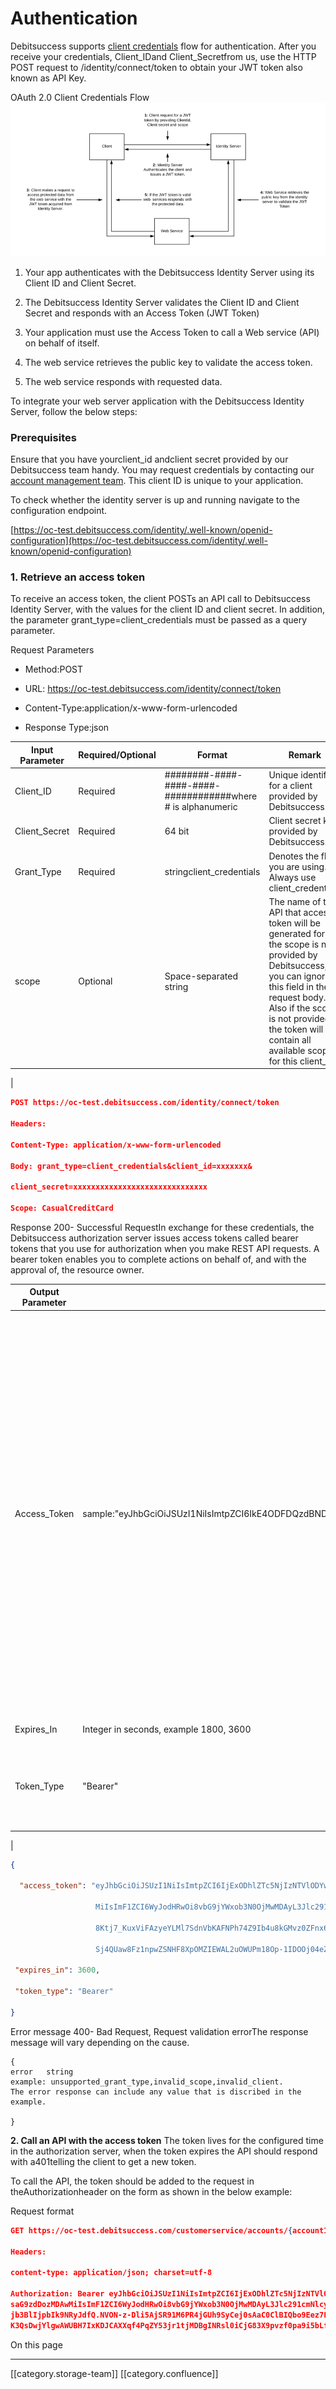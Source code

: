 # Authentication 

Debitsuccess supports [client credentials](https://tools.ietf.org/html/rfc6749#section-1.3.4) flow for authentication. After you receive your credentials, Client_IDand Client_Secretfrom us, use the  HTTP POST request to /identity/connect/token to obtain your JWT token also known as API Key. 

OAuth 2.0 Client Credentials Flow ![](../assets/images/image-20210218-013302.png)


1. Your app authenticates with the Debitsuccess Identity Server using its Client ID and Client Secret.


1. The Debitsuccess Identity Server validates the Client ID and Client Secret and responds with an Access Token (JWT Token)


1. Your application must use the Access Token to call a Web service (API) on behalf of itself.


1. The web service retrieves the public key to validate the access token.


1. The web service responds with requested data.





To integrate your web server application with the Debitsuccess Identity Server, follow the below steps:


### Prerequisites
Ensure that you have yourclient_id andclient secret provided by our Debitsuccess team handy. You may request credentials by contacting our [account management team](https://www.debitsuccess.co.nz/). This client ID is unique to your application.

To check whether the identity server is up and running navigate to the configuration endpoint.

[https://oc-test.debitsuccess.com/identity/.well-known/openid-configuration](https://oc-test.debitsuccess.com/identity/.well-known/openid-configuration)


### 1. Retrieve an access token
To receive an access token, the client POSTs an API call to Debitsuccess Identity Server, with the values for the client ID and client secret. In addition, the parameter grant_type=client_credentials must be passed as a query parameter.

Request Parameters
* Method:POST


* URL: https://oc-test.debitsuccess.com/identity/connect/token


* Content-Type:application/x-www-form-urlencoded


* Response Type:json





|  **Input Parameter**  |  **Required/Optional**  |  **Format**  |  **Remark**  | 
|  --- |  --- |  --- |  --- | 
| Client_ID | Required | ########-####-####-####-############where # is alphanumeric | Unique identifier for a client provided by Debitsuccess. | 
| Client_Secret | Required | 64 bit | Client secret key provided by Debitsuccess. | 
| Grant_Type | Required | stringclient_credentials | Denotes the flow you are using. Always use client_credentials | 
| scope | Optional | Space-separated string | The name of the API that access token will be generated for.If the scope is not provided by Debitsuccess, you can ignore this field in the request body. Also if the scope is not provided the token will contain all available scopes for this client_id.

 | 




```json
POST https://oc-test.debitsuccess.com/identity/connect/token

Headers:

Content-Type: application/x-www-form-urlencoded

Body: grant_type=client_credentials&client_id=xxxxxxx&

client_secret=xxxxxxxxxxxxxxxxxxxxxxxxxxxxxx

Scope: CasualCreditCard
```
Response 200- Successful RequestIn exchange for these credentials, the Debitsuccess authorization server issues access tokens called bearer tokens that you use for authorization when you make REST API requests. A bearer token enables you to complete actions on behalf of, and with the approval of, the resource owner.



|  **Output Parameter**  |  **Format**  |  **Remark**  | 
|  --- |  --- |  --- | 
| Access_Token | sample:"eyJhbGciOiJSUzI1NiIsImtpZCI6IkE4ODFDQzdBNDM4MEUyRDM5N0EwQjNGMERGNDFGOTg1MDYzRkU1RkIiLCJ0eXAiOiJKV1QiLCJ4NXQiOiJxSUhNZWtPQTR0T1hvTFB3MzBINWhRA” | It represents the authorization of a specific application to access specific parts of user data and uniquely identifies the client login session. **JWT Token validation**  _JSON Web Token (JWT) is an open standardthat defines a compact and self-contained way for securely transmitting information between parties as a JSON object._  _This information can be verified and trusted because it is digitally signed. JWTs can be signed using a secret (with theHMACalgorithm) or a public/private key pair usingRSA._ We will be using RSA to sign the token. RS256 (RSA Signature with SHA-256) is an asymmetric algorithm, and it uses a public/private key pair: the identity server provider has a private (secret) key used to generate the signature, and the consumer of the JWT gets a public key to validate the signature. Since the public key, as opposed to the private key, doesn't need to be kept secured, the identity server makes it easily available for consumers to obtain from the [https://oc-test.debitsuccess.com/identity/.well-known/openid-configuration/jwks](https://oc-test.debitsuccess.com/identity/.well-known/openid-configuration/jwks) URL.To read more about JWT tokens please visit[https://jwt.io/introduction/](https://jwt.io/introduction/)  | 
| Expires_In | Integer in seconds, example 1800, 3600 | Represents the number of seconds that the access token will be valid. | 
| Token_Type | "Bearer" | A bearer token means that the bearer of the access token can access authorized resources without further identification.The access token must always be appended with the term “Bearer” when you call any Debitsuccess REST API. E.g. Bearer \[access_token]

 | 


```json
{

  "access_token": "eyJhbGciOiJSUzI1NiIsImtpZCI6IjExODhlZTc5NjIzNTVlODYwNzUwMWIzMGY2Y2QzZjBmIiwidHlwIjoiSldUIn0.eyJuYmYiOjE1MTE2NTIwODEsImV4cCI6MTUxMTY1NTY4MSwiaXNzIjoiaHR0cDovL2xvY2FsaG9zdDozMDAw

                   MiIsImF1ZCI6WyJodHRwOi8vbG9jYWxob3N0OjMwMDAyL3Jlc291cmNlcyIsIk9NRyJdLCJjbGllbnRfaWQiOiI1ZjFiMWQ2Ny02NDlhLTRmYzMtYjkzMC1iMzExOTFjZjZmMTEiLCJjbGllbnRfVXNlcklkIjoiMTIzNCIsInNjb3BlIjpbIk9NRyJdfQ.Mlnd0RZhW8tp

                   8Ktj7_KuxViFAzyeYLMl7SdnVbKAFNPh74Z9Ib4u8kGMvz0ZFnx62_CaMpSPEwE6wHdFBTeBKvYKN5h1PjnJrrSh9J2S4a3PsCnnlLrhfO6sNBHzZzAlQhGMQei2GHQufiOyWtrYSfK8R4Ye1ULeysTRkfrWxk_fZ3Brm_vFh5J43EbTHe8NSgIXbobyN7brVFjntNZskJ

                   Sj4QUaw8Fz1npwZSNHF8XpOMZIEWAL2uOWUPm18Op-1IDOOj04eZAsFoHL5gb_pNqGph5SejTqjSbpbabMalJlaxvJrA1NNFxbGAMGXWR0ocJZvmlIYRebrueZk5yGg",

 "expires_in": 3600,

 "token_type": "Bearer"

}
```
Error message 400- Bad Request, Request validation errorThe response message will vary depending on the cause.


```
{
error	string
example: unsupported_grant_type,invalid_scope,invalid_client.
The error response can include any value that is discribed in the example.

}
```
 **2. Call an API with the access token** The token lives for the configured time in the authorization server, when the token expires the API should respond with a401telling the client to get a new token.

To call the API, the token should be added to the request in theAuthorizationheader on the form as shown in the below example:

Request format


```json
GET https://oc-test.debitsuccess.com/customerservice/accounts/{accountId}

Headers:

content-type: application/json; charset=utf-8

Authorization: Bearer eyJhbGciOiJSUzI1NiIsImtpZCI6IjExODhlZTc5NjIzNTVlODYwNzUwMWIzMGY2Y2QzZjBmIiwidHlwIjoiSldUIn0.eyJuYmYiOjE1MTE2NTUyNzQsImV4cCI6MTUxMTY1ODg3NCwiaXNzIjoiaHR0cDovL2xvY2F
saG9zdDozMDAwMiIsImF1ZCI6WyJodHRwOi8vbG9jYWxob3N0OjMwMDAyL3Jlc291cmNlcyIsIk9NRyJdLCJjbGllbnRfaWQiOiI1ZjFiMWQ2Ny02NDlhLTRmYzMtYjkzMC1iMzExOTFjZjZmMTEiLCJjbGllbnRfVXNlcklkIjoiMTIzNCIsInN
jb3BlIjpbIk9NRyJdfQ.NVON-z-Dli5AjSR91M6PR4jGUh9SyCej0sAaC0ClBIQbo9Eez7LP7ZGeVU2_UfGdv6mAmmuBrWKlC3LvAxXpavFACw0cSbtG_ayLwIyfkc1PGHZO1F8xqMdskD6vM6h704cuZ7XCE3otIYM-1IEvuEV7dl_83MtFX9cF
K3QsDwjYlgwAWUBH7IxKDJCAXXqf4PqZY53jr1tjMDBgINRsl0iCjG83X9pvzf0pa9i5bLfFHmDLgagGpqdm7-GwTDNgzAx28gXzlzWFSuuWkikzTw7F7Mi7O91u3Su3dHZ79hc0YxoIJ7q7pMss1bhdYiGiPCQ-GNTkljeG5vatPZvSxQ
```


On this page





*****

[[category.storage-team]] 
[[category.confluence]] 
